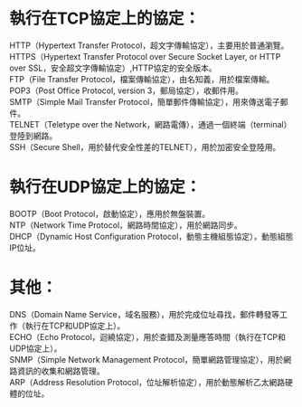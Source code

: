 # 執行在TCP協定上的協定：
HTTP（Hypertext Transfer Protocol，超文字傳輸協定），主要用於普通瀏覽。   
HTTPS（Hypertext Transfer Protocol over Secure Socket Layer, or HTTP over SSL，安全超文字傳輸協定）,HTTP協定的安全版本。  
FTP（File Transfer Protocol，檔案傳輸協定），由名知義，用於檔案傳輸。  
POP3（Post Office Protocol, version 3，郵局協定），收郵件用。  
SMTP（Simple Mail Transfer Protocol，簡單郵件傳輸協定），用來傳送電子郵件。  
TELNET（Teletype over the Network，網路電傳），通過一個終端（terminal）登陸到網路。  
SSH（Secure Shell，用於替代安全性差的TELNET），用於加密安全登陸用。  
# 執行在UDP協定上的協定：  
BOOTP（Boot Protocol，啟動協定），應用於無盤裝置。  
NTP（Network Time Protocol，網路時間協定），用於網路同步。  
DHCP（Dynamic Host Configuration Protocol，動態主機組態協定），動態組態IP位址。  
# 其他：  
DNS（Domain Name Service，域名服務），用於完成位址尋找，郵件轉發等工作（執行在TCP和UDP協定上）。  
ECHO（Echo Protocol，迴繞協定），用於查錯及測量應答時間（執行在TCP和UDP協定上）。  
SNMP（Simple Network Management Protocol，簡單網路管理協定），用於網路資訊的收集和網路管理。  
ARP（Address Resolution Protocol，位址解析協定），用於動態解析乙太網路硬體的位址。   
  
